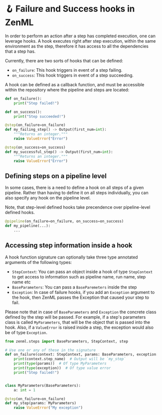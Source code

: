 # 🪝 Failure and Success hooks in ZenML

In order to perform an action after a step has completed execution,
one can leverage hooks. A hook executes right after step execution,
within the same environment as the step, therefore it has access to all the
dependencies that a step has.

Currently, there are two sorts of hooks that can be defined:

* `on_failure`: This hook triggers in event of a step failing.
* `on_success`: This hook triggers in event of a step succeeding.

A hook can be defined as a callback function, and must be accessible
within the repository where the pipeline and steps are located:

```python
def on_failure():
    print("Step failed!")

def on_success():
    print("Step succeeded!")

@step(on_failure=on_failure)
def my_failing_step() -> Output(first_num=int):
    """Returns an integer."""
    raise ValueError("Error")

@step(on_success=on_success)
def my_successful_step() -> Output(first_num=int):
    """Returns an integer."""
    raise ValueError("Error")
```

## Defining steps on a pipeline level

In some cases, there is a need to define a hook on all steps
of a given pipeline. Rather than having to define it on all
steps individually, you can also specify any hook on the pipeline
level.

Note, that step-level defined hooks take precendence over pipeline-level
defined hooks.

```python
@pipeline(on_failure=on_failure, on_success=on_success)
def my_pipeline(...):
    ...
```

## Accessing step information inside a hook

A hook function signature can optionally take three type annotated arguments of
the following types:

- `StepContext`: You can pass an object inside a hook of type `StepContext` to
get access to information such as pipeline name, run name, step name etc
- `BaseParameters`: You can pass a `BaseParemeters` inside the step
- `Exception`: In case of failure hooks, if you add an `Exception` argument to the hook,
then ZenML passes the Exception that caused your step to fail.

Please note that in case of `BaseParameters` and `Exception` the concrete class
defined by the step will be passed. For example, if a step's parameters class is
called `MyParameters`, that will be the object that is passed into the hook. Also,
if a `ValueError` is raised inside a step, the exception would also be of type
`Exception`.

```python
from zenml.steps import BaseParameters, StepContext, step

# Use one or any of these in the signature
def on_failure(context: StepContext, params: BaseParameters, exception: Exception):
    print(context.step_name)  # Output will be `my_step`
    print(type(params))  # Of type MyParameters
    print(type(exception))  # Of type value error
    print("Step failed!")


class MyParameters(BaseParameters):
    a: int = 1

@step(on_failure=on_failure)
def my_step(params: MyParameters)
    raise ValueError("My exception")
```